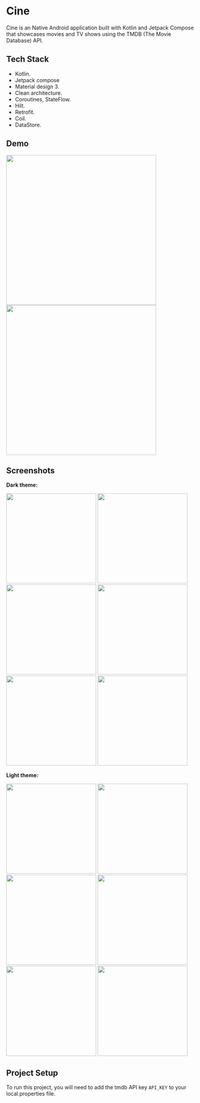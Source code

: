 # Cine

Cine is an Native Android application built with Kotlin and Jetpack Compose that showcases movies
and TV shows using the TMDB (The Movie Database) API.

## Tech Stack

* Kotlin.
* Jetpack compose
* Material design 3.
* Clean architecture.
* Coroutines, StateFlow.
* Hilt.
* Retrofit.
* Coil.
* DataStore.

## Demo

<img src="https://github.com/user-attachments/assets/a3352100-7156-446a-8113-a7c071a192ff" width="400"/>

<img src="https://github.com/user-attachments/assets/de6020f1-ab65-4829-99c5-7c5c7898c06a" width="400"/>

## Screenshots

**Dark theme:**

<img src="https://github.com/user-attachments/assets/aef0765b-7d35-432c-8e10-53762d4b19f6" width="240"/>

<img src="https://github.com/user-attachments/assets/f678fe10-92c8-4e35-b7ae-c0c3559e2166" width="240"/>

<img src="https://github.com/user-attachments/assets/63518ad1-0d7f-4eca-ab1a-b8dcc97c07c3" width="240"/>

<img src="https://github.com/user-attachments/assets/c6d99bd9-25dc-4d4d-aaf3-f4f9a2ad9554" width="240"/>

<img src="https://github.com/user-attachments/assets/72231d59-7ff8-46ba-8701-0955d2d59080" width="240"/>

<img src="https://github.com/user-attachments/assets/01ac60cf-84ef-4cfb-b0df-51069f714d80" width="240"/>

**Light theme:**

<img src="https://github.com/user-attachments/assets/4a8c011b-c7d9-4606-a981-18333c443199" width="240"/>

<img src="https://github.com/user-attachments/assets/bf213c0c-51b7-4c9c-a6be-554d04bb2e8a" width="240"/>

<img src="https://github.com/user-attachments/assets/2a4d3a86-4b1a-44e4-83c8-61558cf5bb2c" width="240"/>

<img src="https://github.com/user-attachments/assets/84dceaa1-26c3-4d61-b0aa-ee3627e76d2c" width="240"/>

<img src="https://github.com/user-attachments/assets/59441776-0271-4c38-83a6-859b714bbe61" width="240"/>

<img src="https://github.com/user-attachments/assets/2b66cd6a-8abf-4b9b-863d-5c796484321f" width="240"/>

## Project Setup

To run this project, you will need to add the tmdb API key  `API_KEY` to your local.properties file.